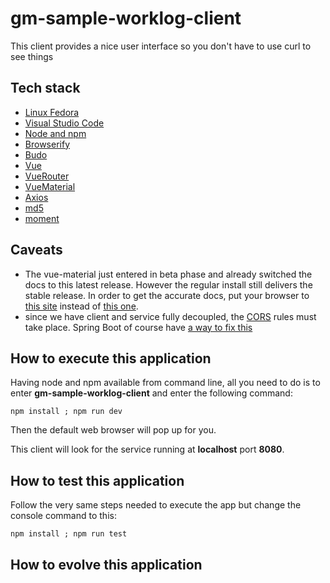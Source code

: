 # gm-sample-worklog-client

This client provides a nice user interface so you don't have to use curl to see things

## Tech stack 

- [Linux Fedora](https://getfedora.org/pt_BR/workstation/)
- [Visual Studio Code](https://code.visualstudio.com/)
- [Node and npm](https://nodejs.org/)
- [Browserify](http://browserify.org/)
- [Budo](https://github.com/mattdesl/budo)
- [Vue](https://vuejs.org/)
- [VueRouter](https://router.vuejs.org/en/)
- [VueMaterial](https://vuematerial.io/)
- [Axios](https://github.com/axios/axios)
- [md5](https://www.npmjs.com/package/md5)
- [moment](https://momentjs.com/)

## Caveats 

- The vue-material just entered in beta phase and already switched the docs to this latest release. However the 
regular install still delivers the stable release. In order to get the accurate docs, put your browser to 
[this site](https://vue-material-old.netlify.com) instead of [this one](https://vuematerial.io).
- since we have client and service fully decoupled, the 
[CORS](https://developer.mozilla.org/en-US/docs/Glossary/CORS) rules must take place. Spring Boot of course have 
[a way to fix this](https://docs.spring.io/spring-framework/docs/current/javadoc-api/org/springframework/web/bind/annotation/CrossOrigin.html)

## How to execute this application

Having node and npm available from command line, all you need to do is to enter **gm-sample-worklog-client** and enter 
the following command:

```
npm install ; npm run dev
``` 

Then the default web browser will pop up for you.

This client will look for the service running at **localhost** port **8080**.

## How to test this application

Follow the very same steps needed to execute the app but change the console command to this: 

```
npm install ; npm run test
``` 

## How to evolve this application

